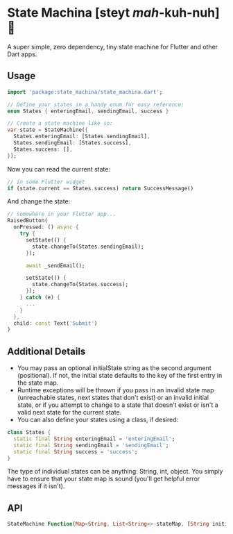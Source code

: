# State Machina [steyt *mah*-kuh-nuh] 🤖

A super simple, zero dependency, tiny state machine for Flutter and other Dart apps.

## Usage

```dart
import 'package:state_machina/state_machina.dart';

// Define your states in a handy enum for easy reference:
enum States { enteringEmail, sendingEmail, success }

// Create a state machine like so:
var state = StateMachine({
  States.enteringEmail: [States.sendingEmail],
  States.sendingEmail: [States.success],
  States.success: [],
});
```

Now you can read the current state:

```dart
// in some Flutter widget
if (state.current == States.success) return SuccessMessage()
```

And change the state:

```dart
// somewhere in your Flutter app...
RaisedButton(
  onPressed: () async {
    try {
      setState(() {
        state.changeTo(States.sendingEmail);
      });

      await _sendEmail();

      setState(() {
        state.changeTo(States.success);
      });
    } catch (e) {
      ...
    }
  },
  child: const Text('Submit')
)
```

## Additional Details

- You may pass an optional initialState string as the second argument (positional). If not, the initial state defaults to the key of the first entry in the state map.
- Runtime exceptions will be thrown if you pass in an invalid state map (unreachable states, next states that don't exist) or an invalid initial state, or if you attempt to change to a state that doesn't exist or isn't a valid next state for the current state.
- You can also define your states using a class, if desired:

```dart
class States {
  static final String enteringEmail = 'enteringEmail';
  static final String sendingEmail = 'sendingEmail';
  static final String success = 'success';
}
```

The type of individual states can be anything: String, int, object. You simply have to ensure that your state map is sound (you'll get helpful error messages if it isn't).

## API

```dart
StateMachine Function(Map<String, List<String>> stateMap, [String initialState])
```
